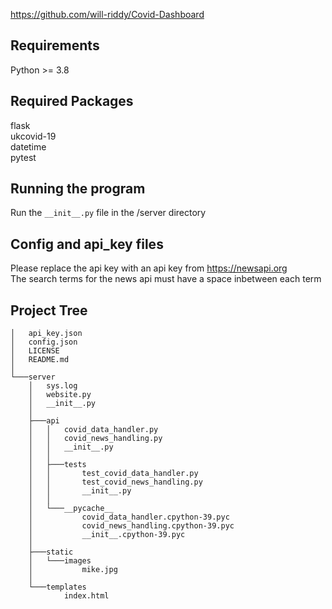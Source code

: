 https://github.com/will-riddy/Covid-Dashboard
## Requirements
Python >= 3.8
## Required Packages
flask  
ukcovid-19  
datetime  
pytest  
## Running the program
Run the `__init__.py` file in the /server directory
## Config and api_key files
Please replace the api key with an api key from https://newsapi.org  
The search terms for the news api must have a space inbetween each term  
## Project Tree
```
│   api_key.json
│   config.json
│   LICENSE
│   README.md
│
└───server
    │   sys.log
    │   website.py
    │   __init__.py
    │
    ├───api
    │   │   covid_data_handler.py
    │   │   covid_news_handling.py
    │   │   __init__.py
    │   │
    │   ├───tests
    │   │       test_covid_data_handler.py
    │   │       test_covid_news_handling.py
    │   │       __init__.py
    │   │
    │   └───__pycache__
    │           covid_data_handler.cpython-39.pyc
    │           covid_news_handling.cpython-39.pyc
    │           __init__.cpython-39.pyc
    │
    ├───static
    │   └───images
    │           mike.jpg
    │
    └───templates
            index.html
```